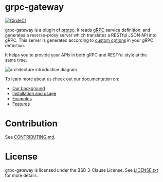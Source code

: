 # grpc-gateway

[![CircleCI](https://circleci.com/gh/johanbrandhorst/grpc-gateway.svg?style=svg)](https://circleci.com/gh/johanbrandhorst/grpc-gateway)

grpc-gateway is a plugin of [protoc](http://github.com/google/protobuf).
It reads [gRPC](http://github.com/grpc/grpc-common) service definition,
and generates a reverse-proxy server which translates a RESTful JSON API into gRPC.
This server is generated according to [custom options](https://cloud.google.com/service-management/reference/rpc/google.api#http) in your gRPC definition.

It helps you to provide your APIs in both gRPC and RESTful style at the same time.

![architecture introduction diagram](https://docs.google.com/drawings/d/12hp4CPqrNPFhattL_cIoJptFvlAqm5wLQ0ggqI5mkCg/pub?w=749&amp;h=370)

To learn more about us check out our documentation on:

*   [Our background](_docs/background.md)
*   [Installation and usage](_docs/usage.md)
*   [Examples](_docs/examples.md)
*   [Features](_docs/features.md)


# Contribution
See [CONTRIBUTING.md](http://github.com/viettranx/grpc-gateway/blob/master/CONTRIBUTING.md).

# License
grpc-gateway is licensed under the BSD 3-Clause License.
See [LICENSE.txt](https://github.com/viettranx/grpc-gateway/blob/master/LICENSE.txt) for more details.
